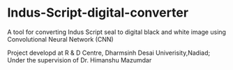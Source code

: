 # Indus-Script-digital-converter
A tool for converting Indus Script seal to digital black and white image using Convolutional Neural Network (CNN)

Project developd at R & D Centre, Dharmsinh Desai Univerisity,Nadiad;
Under the supervision of Dr. Himanshu Mazumdar
